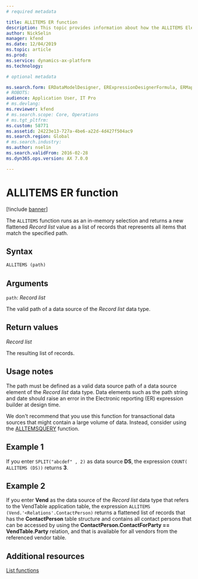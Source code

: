 ```yaml
---
# required metadata

title: ALLITEMS ER function
description: This topic provides information about how the ALLITEMS Electronic reporting (ER) function is used.
author: NickSelin
manager: kfend
ms.date: 12/04/2019
ms.topic: article
ms.prod: 
ms.service: dynamics-ax-platform
ms.technology: 

# optional metadata

ms.search.form: ERDataModelDesigner, ERExpressionDesignerFormula, ERMappedFormatDesigner, ERModelMappingDesigner
# ROBOTS: 
audience: Application User, IT Pro
# ms.devlang: 
ms.reviewer: kfend
# ms.search.scope: Core, Operations
# ms.tgt_pltfrm: 
ms.custom: 58771
ms.assetid: 24223e13-727a-4be6-a22d-4d427f504ac9
ms.search.region: Global
# ms.search.industry: 
ms.author: nselin
ms.search.validFrom: 2016-02-28
ms.dyn365.ops.version: AX 7.0.0

---
```


# ALLITEMS ER function

[!include [banner](../includes/banner.md)]

The `ALLITEMS` function runs as an in-memory selection and returns a new flattened *Record list* value as a list of records that represents all items that match the specified path.

## Syntax

```vb
ALLITEMS (path)
```

## Arguments

`path`: *Record list*

The valid path of a data source of the *Record list* data type.

## Return values

*Record list*

The resulting list of records.

## Usage notes

The path must be defined as a valid data source path of a data source element of the *Record list* data type. Data elements such as the path string and date should raise an error in the Electronic reporting (ER) expression builder at design time.

We don't recommend that you use this function for transactional data sources that might contain a large volume of data. Instead, consider using the [ALLTEMSQUERY](er-functions-list-allitemsquery.md) function.

## Example 1

If you enter `SPLIT("abcdef" , 2)` as data source **DS**, the expression `COUNT( ALLITEMS (DS))` returns **3**.

## Example 2

If you enter **Vend** as the data source of the *Record list* data type that refers to the VendTable application table, the expression `ALLITEMS (Vend.'<Relations'.ContactPerson)` returns a flattened list of records that has the **ContactPerson** table structure and contains all contact persons that can be accessed by using the **ContactPerson.ContactForParty == VendTable.Party** relation, and that is available for all vendors from the referenced vendor table.

## Additional resources

[List functions](er-functions-category-list.md)
